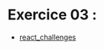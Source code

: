 # Exercice 03 :

-   [react_challenges](https://react.dev/learn/updating-arrays-in-state#challenges)
